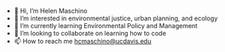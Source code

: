 - 👋 Hi, I’m Helen Maschino
- 👀 I’m interested in environmental justice, urban planning, and ecology
- 🌱 I’m currently learning Environmental Policy and Management
- 💞️ I’m looking to collaborate on learning how to code
- 📫 How to reach me hcmaschino@ucdavis.edu

<!---
hmaschino/hmaschino is a ✨ special ✨ repository because its `README.md` (this file) appears on your GitHub profile.
You can click the Preview link to take a look at your changes.
--->
